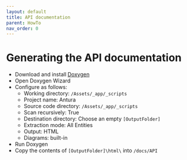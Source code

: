 ```yaml
---
layout: default
title: API documentation
parent: HowTo
nav_order: 0
---
```

# Generating the API documentation

- Download and install [Doxygen](http://www.stack.nl/~dimitri/doxygen/index.html)
- Open Doxygen Wizard
- Configure as follows:
  - Working directory: `/Assets/_app/_scripts`
  - Project name: Antura
  - Source code directory: `/Assets/_app/_scripts`
  - Scan recursively: True
  - Destination directory: Choose an empty `[OutputFolder]`
  - Extraction mode: All Entities
  - Output: HTML
  - Diagrams: built-in
- Run Doxygen
- Copy the contents of `[OutputFolder]\html\` into `/docs/API`
